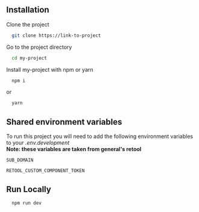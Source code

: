 
## Installation

Clone the project

```bash
  git clone https://link-to-project
```

Go to the project directory

```bash
  cd my-project
```

Install my-project with npm or yarn

```bash
  npm i
```
or
```bash
  yarn
```

## Shared environment variables

To run this project you will need to add the following environment variables to your *.env.development*\
**Note: these variables are taken from general's retool**

`SUB_DOMAIN`

`RETOOL_CUSTOM_COMPONENT_TOKEN`


## Run Locally

```bash
  npm run dev
```

